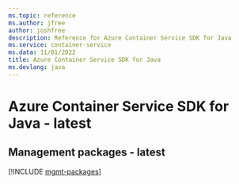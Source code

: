 ```yaml
---
ms.topic: reference
ms.author: jfree
author: joshfree
description: Reference for Azure Container Service SDK for Java
ms.service: container-service
ms.data: 11/01/2022
title: Azure Container Service SDK for Java
ms.devlang: java
---
```

# Azure Container Service SDK for Java - latest

## Management packages - latest
[!INCLUDE [mgmt-packages](container-service-mgmt-index.md)]